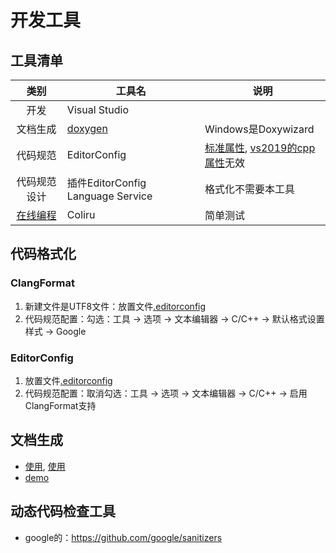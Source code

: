 # 开发工具

## 工具清单
| 类别 | 工具名 | 说明 |
| :-: | - | - |
| 开发 | Visual Studio |  |
| 文档生成 | [doxygen](https://www.doxygen.nl/download.html) | Windows是Doxywizard |
| 代码规范 | EditorConfig | [标准属性](https://editorconfig.org/#supported-properties), [vs2019的cpp属性](https://docs.microsoft.com/en-us/visualstudio/ide/cpp-editorconfig-properties?view=vs-2019)无效 |
| 代码规范设计 | 插件EditorConfig Language Service | 格式化不需要本工具 |
| [在线编程](https://coliru.stacked-crooked.com/) | Coliru | 简单测试 |

## 代码格式化
### ClangFormat
1. 新建文件是UTF8文件：放置文件[.editorconfig](https://github.com/andrewwang79/cpp.practice/blob/master/.editorconfig)
1. 代码规范配置：勾选：工具 -> 选项 -> 文本编辑器 -> C/C++ -> 默认格式设置样式 -> Google

### EditorConfig
1. 放置文件[.editorconfig](https://github.com/andrewwang79/cpp.practice)
1. 代码规范配置：取消勾选：工具 -> 选项 -> 文本编辑器 -> C/C++ -> 启用ClangFormat支持

## 文档生成
* [使用](https://www.shangmayuan.com/a/550f0c41e2c14fe89f0d2d58.html), [使用](https://blog.csdn.net/Candy1232009/article/details/80786179)
* [demo](https://github.com/andrewwang79/cpp.practice/tree/master/doxygen)

## 动态代码检查工具
* google的：https://github.com/google/sanitizers
